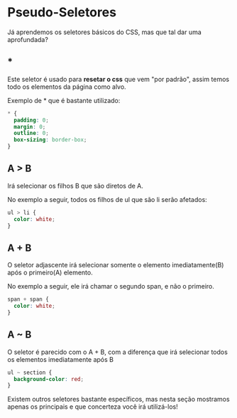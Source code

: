 # Pseudo-Seletores

Já aprendemos os seletores básicos do CSS, mas que tal dar uma aprofundada?

## \*

Este seletor é usado para **resetar o css** que vem "por padrão", assim temos todo os elementos da página como alvo.

Exemplo de \* que é bastante utilizado:

```css
* {
  padding: 0;
  margin: 0;
  outline: 0;
  box-sizing: border-box;
}
```

## A > B

Irá selecionar os filhos B que são diretos de A.

No exemplo a seguir, todos os filhos de ul que são li serão afetados:

```css
ul > li {
  color: white;
}
```

## A + B

O seletor adjascente irá selecionar somente o elemento imediatamente(B) após o primeiro(A) elemento.

No exemplo a seguir, ele irá chamar o segundo span, e não o primeiro.

```css
span + span {
  color: white;
}
```

## A ~ B

O seletor é parecido com o A + B, com a diferença que irá selecionar todos os elementos imediatamente após B

```css
ul ~ section {
  background-color: red;
}
```

Existem outros seletores bastante específicos, mas nesta seção mostramos apenas os principais e que concerteza você irá utilizá-los!
